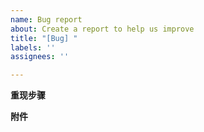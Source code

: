 ```yaml
---
name: Bug report
about: Create a report to help us improve
title: "[Bug] "
labels: ''
assignees: ''

---
```


**重现步骤**

**附件**

